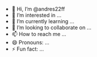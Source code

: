 - 👋 Hi, I’m @andres22ff
- 👀 I’m interested in ...
- 🌱 I’m currently learning ...
- 💞️ I’m looking to collaborate on ...
- 📫 How to reach me ...
- 😄 Pronouns: ...
- ⚡ Fun fact: ...

<!---
andres22ff/andres22ff is a ✨ special ✨ repository because its `README.md` (this file) appears on your GitHub profile.
You can click the Preview link to take a look at your changes.
--->
